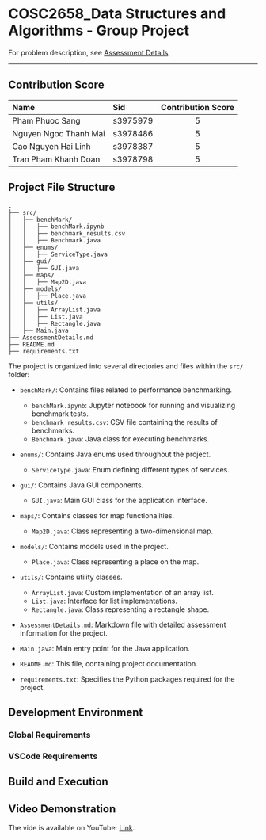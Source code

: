 # COSC2658_Data Structures and Algorithms - Group Project

For problem description, see [Assessment Details](AssessmentDetails.md).

---


## Contribution Score

|          Name          |    Sid   | Contribution Score |
|:-----------------------|:---------|:------------------:|
| Pham Phuoc Sang        | s3975979 |         5          |
| Nguyen Ngoc Thanh Mai  | s3978486 |         5          |
| Cao Nguyen Hai Linh    | s3978387 |         5          |
| Tran Pham Khanh Doan   | s3978798 |         5          |


## Project File Structure

```
.
├── src/
│   ├── benchMark/
│   │   ├── benchMark.ipynb
│   │   ├── benchmark_results.csv
│   │   ├── Benchmark.java
│   ├── enums/
│   │   ├── ServiceType.java
│   ├── gui/
│   │   ├── GUI.java
│   ├── maps/
│   │   ├── Map2D.java
│   ├── models/
│   │   ├── Place.java
│   ├── utils/
│   │   ├── ArrayList.java
│   │   ├── List.java
│   │   ├── Rectangle.java
│   ├── Main.java
├── AssessmentDetails.md
├── README.md
├── requirements.txt
```

The project is organized into several directories and files within the `src/` folder:

- `benchMark/`: Contains files related to performance benchmarking.
  - `benchMark.ipynb`: Jupyter notebook for running and visualizing benchmark tests.
  - `benchmark_results.csv`: CSV file containing the results of benchmarks.
  - `Benchmark.java`: Java class for executing benchmarks.

- `enums/`: Contains Java enums used throughout the project.
  - `ServiceType.java`: Enum defining different types of services.

- `gui/`: Contains Java GUI components.
  - `GUI.java`: Main GUI class for the application interface.

- `maps/`: Contains classes for map functionalities.
  - `Map2D.java`: Class representing a two-dimensional map.

- `models/`: Contains models used in the project.
  - `Place.java`: Class representing a place on the map.

- `utils/`: Contains utility classes.
  - `ArrayList.java`: Custom implementation of an array list.
  - `List.java`: Interface for list implementations.
  - `Rectangle.java`: Class representing a rectangle shape.

- `AssessmentDetails.md`: Markdown file with detailed assessment information for the project.
- `Main.java`: Main entry point for the Java application.
- `README.md`: This file, containing project documentation.
- `requirements.txt`: Specifies the Python packages required for the project.

## Development Environment


### Global Requirements


### VSCode Requirements


## Build and Execution


## Video Demonstration

The vide is available on YouTube: [Link]().